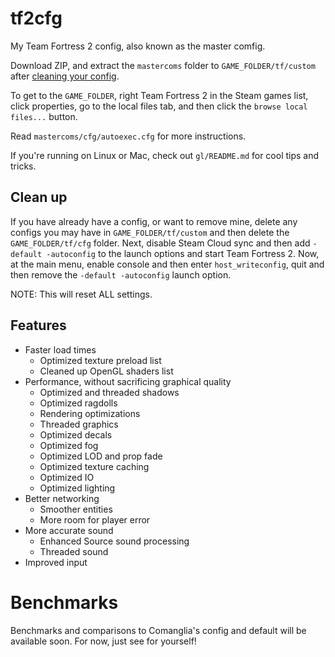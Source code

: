 # tf2cfg
My Team Fortress 2 config, also known as the master comfig.

Download ZIP, and extract the `mastercoms` folder to `GAME_FOLDER/tf/custom` after [cleaning your config](#clean-up).

To get to the `GAME_FOLDER`, right Team Fortress 2 in the Steam games list, click properties, go to the local files tab, and then click the `browse local files...` button.

Read `mastercoms/cfg/autoexec.cfg` for more instructions.

If you're running on Linux or Mac, check out `gl/README.md` for cool tips and tricks.

## Clean up

If you have already have a config, or want to remove mine, delete any configs you may have in `GAME_FOLDER/tf/custom` and then delete the `GAME_FOLDER/tf/cfg` folder. Next, disable Steam Cloud sync and then add `-default -autoconfig` to the launch options and start Team Fortress 2. Now, at the main menu, enable console and then enter `host_writeconfig`, quit and then remove the `-default -autoconfig` launch option.

NOTE: This will reset ALL settings.

## Features

* Faster load times
  * Optimized texture preload list
  * Cleaned up OpenGL shaders list
* Performance, without sacrificing graphical quality
  * Optimized and threaded shadows
  * Optimized ragdolls
  * Rendering optimizations
  * Threaded graphics
  * Optimized decals
  * Optimized fog
  * Optimized LOD and prop fade
  * Optimized texture caching
  * Optimized IO
  * Optimized lighting
* Better networking
  * Smoother entities
  * More room for player error
* More accurate sound
  * Enhanced Source sound processing
  * Threaded sound
* Improved input

# Benchmarks

Benchmarks and comparisons to Comanglia's config and default will be available soon. For now, just see for yourself!
